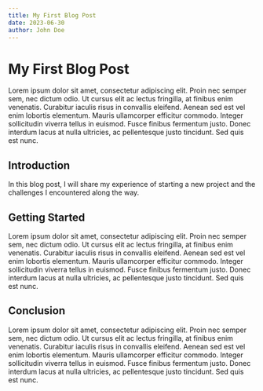 ```yaml
---
title: My First Blog Post
date: 2023-06-30
author: John Doe
---
```


# My First Blog Post

Lorem ipsum dolor sit amet, consectetur adipiscing elit. Proin nec semper sem, nec dictum odio. Ut cursus elit ac lectus fringilla, at finibus enim venenatis. Curabitur iaculis risus in convallis eleifend. Aenean sed est vel enim lobortis elementum. Mauris ullamcorper efficitur commodo. Integer sollicitudin viverra tellus in euismod. Fusce finibus fermentum justo. Donec interdum lacus at nulla ultricies, ac pellentesque justo tincidunt. Sed quis est nunc.

## Introduction

In this blog post, I will share my experience of starting a new project and the challenges I encountered along the way.

## Getting Started

Lorem ipsum dolor sit amet, consectetur adipiscing elit. Proin nec semper sem, nec dictum odio. Ut cursus elit ac lectus fringilla, at finibus enim venenatis. Curabitur iaculis risus in convallis eleifend. Aenean sed est vel enim lobortis elementum. Mauris ullamcorper efficitur commodo. Integer sollicitudin viverra tellus in euismod. Fusce finibus fermentum justo. Donec interdum lacus at nulla ultricies, ac pellentesque justo tincidunt. Sed quis est nunc.

## Conclusion

Lorem ipsum dolor sit amet, consectetur adipiscing elit. Proin nec semper sem, nec dictum odio. Ut cursus elit ac lectus fringilla, at finibus enim venenatis. Curabitur iaculis risus in convallis eleifend. Aenean sed est vel enim lobortis elementum. Mauris ullamcorper efficitur commodo. Integer sollicitudin viverra tellus in euismod. Fusce finibus fermentum justo. Donec interdum lacus at nulla ultricies, ac pellentesque justo tincidunt. Sed quis est nunc.
